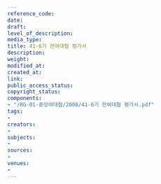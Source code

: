 ```yaml
---
reference_code: 
date: 
draft: 
level_of_description: 
media_type: 
title: 41-6기 전여대협 평가서
description: 
weight: 
modified_at: 
created_at: 
link: 
public_access_status: 
copyright_status: 
components:
- "/RG-01-중앙여대협/2000/41-6기 전여대협 평가서.pdf"
tags:
- 
creators:
- 
subjects:
- 
sources:
- 
venues:
- 
---
```

